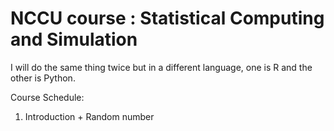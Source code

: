 # NCCU course : Statistical Computing and Simulation

I will do the same thing twice but in a different language, one is R and the other is Python.

Course Schedule:

1. Introduction + Random number
